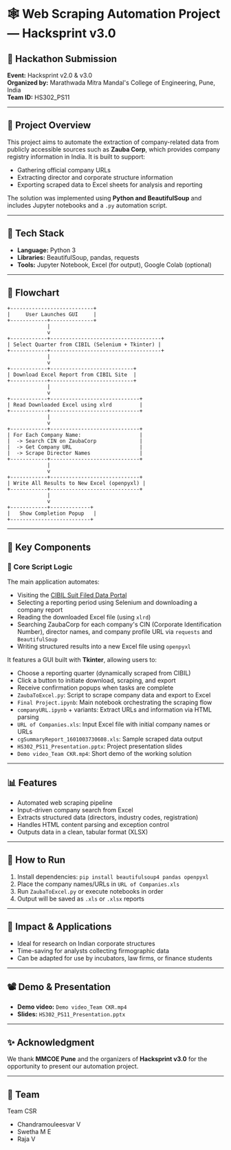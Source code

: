 # 🕸️ Web Scraping Automation Project — Hacksprint v3.0

## 🏫 Hackathon Submission
**Event:** Hacksprint v2.0 & v3.0  
**Organized by:** Marathwada Mitra Mandal's College of Engineering, Pune, India  
**Team ID:** HS302_PS11

---

## 📌 Project Overview
This project aims to automate the extraction of company-related data from publicly accessible sources such as **Zauba Corp**, which provides company registry information in India. It is built to support:

- Gathering official company URLs
- Extracting director and corporate structure information
- Exporting scraped data to Excel sheets for analysis and reporting

The solution was implemented using **Python and BeautifulSoup** and includes Jupyter notebooks and a `.py` automation script.

---

## 🔧 Tech Stack
- **Language:** Python 3
- **Libraries:** BeautifulSoup, pandas, requests
- **Tools:** Jupyter Notebook, Excel (for output), Google Colab (optional)

---


## 🧭 Flowchart
```
+---------------------------+
|     User Launches GUI     |
+------------+--------------+
             |
             v
+------------+------------------------------------+
| Select Quarter from CIBIL (Selenium + Tkinter) |
+------------+------------------------------------+
             |
             v
+------------+---------------------------+
| Download Excel Report from CIBIL Site  |
+------------+---------------------------+
             |
             v
+------------+-----------------------------+
| Read Downloaded Excel using xlrd         |
+------------+-----------------------------+
             |
             v
+------------+-----------------------------+
| For Each Company Name:                   |
|  -> Search CIN on ZaubaCorp              |
|  -> Get Company URL                      |
|  -> Scrape Director Names                |
+------------+-----------------------------+
             |
             v
+------------+-----------------------------+
| Write All Results to New Excel (openpyxl) |
+------------+-----------------------------+
             |
             v
+------------+-------------+
|   Show Completion Popup   |
+--------------------------+
```
---

## 📂 Key Components

### 🧠 Core Script Logic
The main application automates:
- Visiting the [CIBIL Suit Filed Data Portal](https://suit.cibil.com/)
- Selecting a reporting period using Selenium and downloading a company report
- Reading the downloaded Excel file (using `xlrd`)
- Searching ZaubaCorp for each company's CIN (Corporate Identification Number), director names, and company profile URL via `requests` and `BeautifulSoup`
- Writing structured results into a new Excel file using `openpyxl`

It features a GUI built with **Tkinter**, allowing users to:
- Choose a reporting quarter (dynamically scraped from CIBIL)
- Click a button to initiate download, scraping, and export
- Receive confirmation popups when tasks are complete
- `ZaubaToExcel.py`: Script to scrape company data and export to Excel
- `Final Project.ipynb`: Main notebook orchestrating the scraping flow
- `companyURL.ipynb` + variants: Extract URLs and information via HTML parsing
- `URL of Companies.xls`: Input Excel file with initial company names or URLs
- `cgSummaryReport_1601003730608.xls`: Sample scraped data output
- `HS302_PS11_Presentation.pptx`: Project presentation slides
- `Demo video_Team CKR.mp4`: Short demo of the working solution

---

## 📊 Features
- Automated web scraping pipeline
- Input-driven company search from Excel
- Extracts structured data (directors, industry codes, registration)
- Handles HTML content parsing and exception control
- Outputs data in a clean, tabular format (XLSX)

---

## 🚀 How to Run
1. Install dependencies: `pip install beautifulsoup4 pandas openpyxl`
2. Place the company names/URLs in `URL of Companies.xls`
3. Run `ZaubaToExcel.py` or execute notebooks in order
4. Output will be saved as `.xls` or `.xlsx` reports

---

## 🎯 Impact & Applications
- Ideal for research on Indian corporate structures
- Time-saving for analysts collecting firmographic data
- Can be adapted for use by incubators, law firms, or finance students

---

## 📽️ Demo & Presentation
- **Demo video:** `Demo video_Team CKR.mp4`
- **Slides:** `HS302_PS11_Presentation.pptx`

---

## ✨ Acknowledgment
We thank **MMCOE Pune** and the organizers of **Hacksprint v3.0** for the opportunity to present our automation project.

---


## 👥 Team
Team CSR 
- Chandramouleesvar V
- Swetha M E
- Raja V
